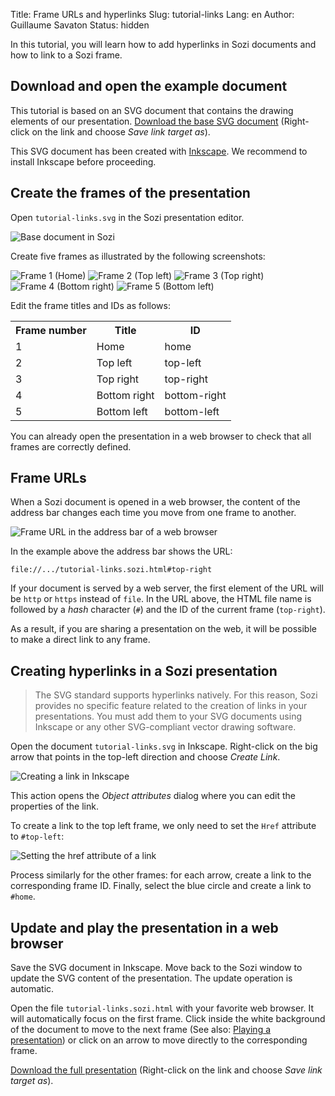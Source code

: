 Title: Frame URLs and hyperlinks
Slug: tutorial-links
Lang: en
Author: Guillaume Savaton
Status: hidden

In this tutorial, you will learn how to add hyperlinks in Sozi documents
and how to link to a Sozi frame.

Download and open the example document
--------------------------------------

This tutorial is based on an SVG document that contains the drawing elements of our presentation.
[Download the base SVG document](|filename|/presentations/tutorial-links/tutorial-links.svg)
(Right-click on the link and choose *Save link target as*).

This SVG document has been created with [Inkscape](https://inkscape.org).
We recommend to install Inkscape before proceeding.

Create the frames of the presentation
-------------------------------------

Open `tutorial-links.svg` in the Sozi presentation editor.

![Base document in Sozi](|filename|/images/tutorial-links/sozi-links-tutorial-screenshot-01.png)

Create five frames as illustrated by the following screenshots:

![Frame 1 (Home)](|filename|/images/tutorial-links/sozi-links-tutorial-screenshot-02.png)
![Frame 2 (Top left)](|filename|/images/tutorial-links/sozi-links-tutorial-screenshot-03.png)
![Frame 3 (Top right)](|filename|/images/tutorial-links/sozi-links-tutorial-screenshot-04.png)
![Frame 4 (Bottom right)](|filename|/images/tutorial-links/sozi-links-tutorial-screenshot-05.png)
![Frame 5 (Bottom left)](|filename|/images/tutorial-links/sozi-links-tutorial-screenshot-06.png)

Edit the frame titles and IDs as follows:

<table>
    <tr>
        <th>Frame number</th>
        <th>Title</th>
        <th>ID</th>
    </tr>
    <tr>
        <td>1</td>
        <td>Home</td>
        <td>home</td>
    </tr>
    <tr>
        <td>2</td>
        <td>Top left</td>
        <td>top-left</td>
    </tr>
    <tr>
        <td>3</td>
        <td>Top right</td>
        <td>top-right</td>
    </tr>
    <tr>
        <td>4</td>
        <td>Bottom right</td>
        <td>bottom-right</td>
    </tr>
    <tr>
        <td>5</td>
        <td>Bottom left</td>
        <td>bottom-left</td>
    </tr>
</table>

You can already open the presentation in a web browser to check that all frames are correctly defined.

Frame URLs
----------

When a Sozi document is opened in a web browser, the content of the address bar
changes each time you move from one frame to another.

![Frame URL in the address bar of a web browser](|filename|/images/tutorial-links/sozi-links-tutorial-screenshot-07.png)

In the example above the address bar shows the URL:

    file://.../tutorial-links.sozi.html#top-right

If your document is served by a web server, the first element of the URL will be `http` or `https` instead of `file`.
In the URL above, the HTML file name is followed by a *hash* character (`#`)
and the ID of the current frame (`top-right`).

As a result, if you are sharing a presentation on the web, it will be possible to make a
direct link to any frame.

Creating hyperlinks in a Sozi presentation
------------------------------------------

> The SVG standard supports hyperlinks natively.
> For this reason, Sozi provides no specific feature related to the creation
> of links in your presentations.
> You must add them to your SVG documents using Inkscape or any other SVG-compliant
> vector drawing software.

Open the document `tutorial-links.svg` in Inkscape.
Right-click on the big arrow that points in the top-left direction
and choose *Create Link*.

![Creating a link in Inkscape](|filename|/images/tutorial-links/sozi-links-tutorial-screenshot-08.png)

This action opens the *Object attributes* dialog where you can edit the properties of the link.

To create a link to the top left frame, we only need to set the `Href` attribute to
`#top-left`:

![Setting the href attribute of a link](|filename|/images/tutorial-links/sozi-links-tutorial-screenshot-09.png)

Process similarly for the other frames: for each arrow, create a link to the corresponding frame ID.
Finally, select the blue circle and create a link to `#home`.

Update and play the presentation in a web browser
-------------------------------------------------

Save the SVG document in Inkscape.
Move back to the Sozi window to update the SVG content of the presentation.
The update operation is automatic.

Open the file `tutorial-links.sozi.html` with your favorite web browser.
It will automatically focus on the first frame.
Click inside the white background of the document to move to the next frame
(See also: [Playing a presentation](|filename|play.md))
or click on an arrow to move directly to the corresponding frame.

[Download the full presentation](|filename|/presentations/tutorial-links/tutorial-links.sozi.html)
(Right-click on the link and choose *Save link target as*).
